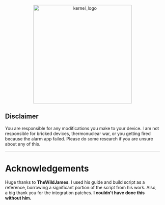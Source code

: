 <p align="center">
<img width="320" height="320" alt="kernel_logo" src="https://github.com/user-attachments/assets/bb01c884-6b53-43a5-bdd0-f8dc46c09fb1" />
</p>

## Disclaimer
You are responsible for any modifications you make to your device. I am not responsible for bricked devices, thermonuclear war, or you getting fired because the alarm app failed. Please do some research if you are unsure about any of this.

---
# Acknowledgements
Huge thanks to **TheWildJames**. I used his guide and build script as a reference, borrowing a significant portion of the script from his work. Also, a big thank you for the integration patches. **I couldn't have done this without him.**
